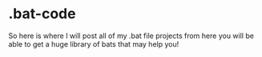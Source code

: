 # .bat-code

So here is where I will post all of my .bat file projects from here you will be able to get a huge library of bats that may help you!
